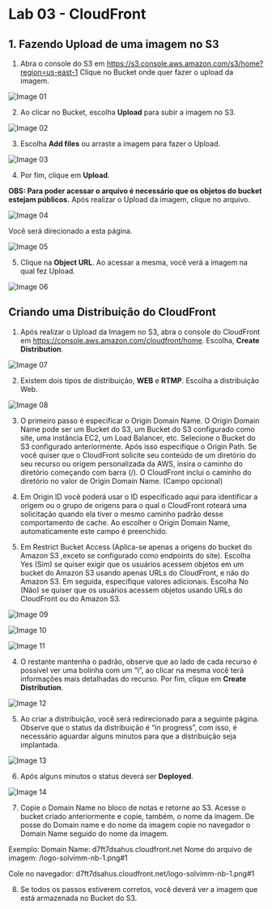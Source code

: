 # Lab 03 - CloudFront

## 1. Fazendo Upload de uma imagem no S3

1. Abra o console do S3 em  https://s3.console.aws.amazon.com/s3/home?region=us-east-1
Clique no Bucket onde quer fazer o upload da imagem.

![Image 01](https://d1b7vbmva6nnec.cloudfront.net/lab03/lab-03-cloudfront-01.png#1)

2. Ao clicar no Bucket, escolha **Upload** para subir a imagem no S3.

![Image 02](https://d1b7vbmva6nnec.cloudfront.net/lab03/lab-03-cloudfront-02.png#1)

3. Escolha **Add files** ou arraste a imagem para fazer o Upload.

![Image 03](https://d1b7vbmva6nnec.cloudfront.net/lab03/lab-03-cloudfront-03.png#1)

4. Por fim, clique em **Upload**.

**OBS: Para poder acessar o arquivo é necessário que os objetos do bucket estejam públicos.**
Após realizar o Upload da imagem, clique no arquivo.

![Image 04](https://d1b7vbmva6nnec.cloudfront.net/lab03/lab-03-cloudfront-04.png#1)

Você será direcionado a esta página.

![Image 05](https://d1b7vbmva6nnec.cloudfront.net/lab03/lab-03-cloudfront-05.png#1)

5. Clique na **Object URL**. Ao acessar a mesma, você verá a imagem na qual fez Upload.

![Image 06](https://d1b7vbmva6nnec.cloudfront.net/lab03/lab-03-cloudfront-06.png#1)


## Criando uma Distribuição do CloudFront

1. Após realizar o Upload da Imagem no S3, abra o console do CloudFront em https://console.aws.amazon.com/cloudfront/home.
Escolha, **Create Distribution**.

![Image 07](https://d1b7vbmva6nnec.cloudfront.net/lab03/lab-03-cloudfront-07.png#1)
 
2. Existem dois tipos de distribuição, **WEB** e **RTMP**. Escolha a distribuição Web.

![Image 08](https://d1b7vbmva6nnec.cloudfront.net/lab03/lab-03-cloudfront-08.png#1)

3. O primeiro passo é especificar o Origin Domain Name. O Origin Domain Name pode ser um Bucket do S3, um Bucket do S3 configurado como site, uma instância EC2, um Load Balancer, etc. Selecione o Bucket do S3 configurado anteriormente.
Após isso especifique o Origin Path. Se você quiser que o CloudFront solicite seu conteúdo de um diretório do seu recurso ou origem personalizada da AWS, insira o caminho do diretório começando com barra (/). O CloudFront inclui o caminho do diretório no valor de Origin Domain Name. (Campo opcional)

4. Em Origin ID você poderá usar o ID especificado aqui para identificar a origem ou o grupo de origens para o qual o CloudFront roteará uma solicitação quando ela tiver o mesmo caminho padrão desse comportamento de cache. Ao escolher o Origin Domain Name, automaticamente este campo é preenchido.

5. Em Restrict Bucket Access (Aplica-se apenas a origens do bucket do Amazon S3 ,exceto se configurado como endpoints do site). Escolha Yes (Sim) se quiser exigir que os usuários acessem objetos em um bucket do Amazon S3 usando apenas URLs do CloudFront, e não do Amazon S3. Em seguida, especifique valores adicionais. Escolha No (Não) se quiser que os usuários acessem objetos usando URLs do CloudFront ou do Amazon S3.

![Image 09](https://d1b7vbmva6nnec.cloudfront.net/lab03/lab-03-cloudfront-09.png#1)

![Image 10](https://d1b7vbmva6nnec.cloudfront.net/lab03/lab-03-cloudfront-10.png#1)

![Image 11](https://d1b7vbmva6nnec.cloudfront.net/lab03/lab-03-cloudfront-11.png#1)

4. O restante mantenha o padrão, observe que ao lado de cada recurso é possível ver uma bolinha com um “i”, ao clicar na mesma você terá informações mais detalhadas do recurso.
Por fim, clique em **Create Distribution**.

![Image 12](https://d1b7vbmva6nnec.cloudfront.net/lab03/lab-03-cloudfront-12.png#1)

5. Ao criar a distribuição, você será redirecionado para a seguinte página. Observe que o status da distribuição é “in progress”, com isso, é necessário aguardar alguns minutos para que a distribuição seja implantada.

![Image 13](https://d1b7vbmva6nnec.cloudfront.net/lab03/lab-03-cloudfront-13.png#1)

6. Após alguns minutos o status deverá ser **Deployed**.

![Image 14](https://d1b7vbmva6nnec.cloudfront.net/lab03/lab-03-cloudfront-14.png#1)

7. Copie o Domain Name no bloco de notas e retorne ao S3. Acesse o bucket criado anteriormente e copie, também, o nome da imagem. De posse do Domain name e do nome da imagem copie no navegador o Domain Name seguido do nome da imagem. 

Exemplo:
Domain Name:  d7ft7dsahus.cloudfront.net
Nome do arquivo de imagem: /logo-solvimm-nb-1.png#1

Cole no navegador: d7ft7dsahus.cloudfront.net/logo-solvimm-nb-1.png#1

8. Se todos os passos estiverem corretos, você deverá ver a imagem que está armazenada no Bucket do S3.
